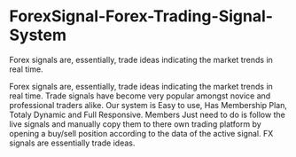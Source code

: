 # ForexSignal-Forex-Trading-Signal-System
Forex signals are, essentially, trade ideas indicating the market trends in real time.


Forex signals are, essentially, trade ideas indicating the market trends in real time. Trade signals have become very popular amongst novice and professional traders alike. Our system is Easy to use, Has Membership Plan, Totaly Dynamic and Full Responsive. Members Just need to do is follow the live signals and manually copy them to there own trading platform by opening a buy/sell position according to the data of the active signal. FX signals are essentially trade ideas.
